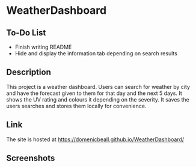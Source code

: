 # WeatherDashboard

## To-Do List
- Finish writing README
- Hide and display the information tab depending on search results

## Description
This project is a weather dashboard. Users can search for weather by city and have the forecast given to them for that day and the next 5 days. It shows the UV rating and colours it depending on the severity. It saves the users searches and stores them locally for convenience.

## Link
The site is hosted at <a href="https://domenicbeall.github.io/WeatherDashboard/">https://domenicbeall.github.io/WeatherDashboard/</a>

## Screenshots